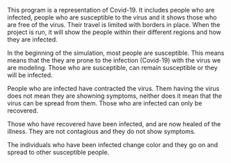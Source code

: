 This program is a representation of Covid-19. It includes people who are infected, people who are susceptible to the virus and it shows those who are free of the virus. Their travel is limited with borders in place. 
When the project is run, it will show the people within their different regions and how they are infected. 

In the beginning of the simulation, most people are susceptible. This means means that the they are prone to the infection (Covid-19) with the virus we are modeling. Those who are susceptible, can remain susceptible or they will be infected.

People who are infected have contracted the virus. Them having the virus does not mean they are showning symptoms, neither does it mean that the virus can be spread from them. Those who are infected can only be recovered.

Those who have recovered have been infected, and are now healed of the illness. They are not contagious and they do not show symptoms.

The individuals who have been infected change color and they go on and spread to other susceptible people. 
